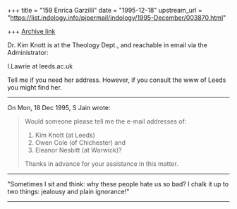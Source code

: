 +++
title = "159 Enrica Garzilli"
date = "1995-12-18"
upstream_url = "https://list.indology.info/pipermail/indology/1995-December/003870.html"

+++
[Archive link](https://list.indology.info/pipermail/indology/1995-December/003870.html)

Dr. Kim Knott is at the Theology Dept., and reachable in email via the 
Administrator:

I.Lawrie at leeds.ac.uk

Tell me if you need her address.
However, if you consult the www of Leeds you might find her. 
*********************

On Mon, 18 Dec 1995, S Jain wrote:

> 
> Would someone please tell me the e-mail addresses of:
> 
> 1. Kim Knott (at Leeds)
> 2. Owen Cole (of Chichester)
> and
> 3. Eleanor Nesbitt (at Warwick)?
> 
> Thanks in advance for your assistance in this matter.
> 
> <sushil Jain>
> 
> 
>  
> 

******************************************************************************
"Sometimes I sit and think: why these people hate us so bad? I chalk it up 
to two things: jealousy and plain ignorance!" 
******************************************************************************









